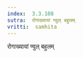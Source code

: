 ```yaml
---
index:  3.3.108
sutra:  रोगाख्यायां ण्वुल् बहुलम्
vritti:  samhita 
---
```


रोगाख्यायां ण्वुल् बहुलम्

